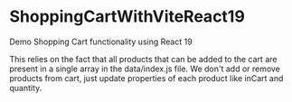 # ShoppingCartWithViteReact19
Demo Shopping Cart functionality using React 19

This relies on the fact that all products that can be added to the cart are present in a single array in the data/index.js file.
We don't add or remove products from cart, just update properties of each product like inCart and quantity.
